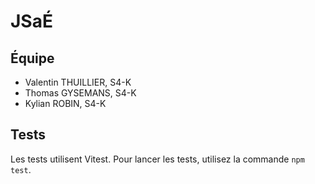 # JSaÉ

## Équipe

- Valentin THUILLIER, S4-K
- Thomas GYSEMANS, S4-K
- Kylian ROBIN, S4-K

## Tests

Les tests utilisent Vitest. Pour lancer les tests, utilisez la commande `npm test`.